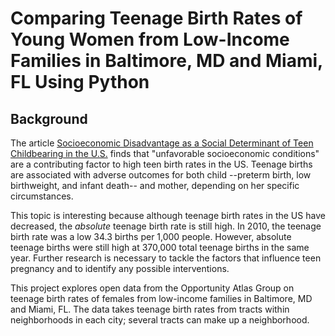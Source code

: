# Comparing Teenage Birth Rates of Young Women from Low-Income Families in Baltimore, MD and Miami, FL Using Python

## Background
The article [Socioeconomic Disadvantage as a Social Determinant of Teen Childbearing in the U.S.](https://www.ncbi.nlm.nih.gov/pmc/articles/PMC3562742/) finds that "unfavorable socioeconomic conditions" are a contributing factor to high teen birth rates in the US. Teenage births are associated with adverse outcomes for both child --preterm birth, low birthweight, and infant death-- and mother, depending on her specific circumstances.  

This topic is interesting because although teenage birth rates in the US have decreased, the _absolute_ teenage birth rate is still high. In 2010, the teenage birth rate was a low 34.3 births per 1,000 people. However, absolute teenage births were still high at 370,000 total teenage births in the same year. Further research is necessary to tackle the factors that influence teen pregnancy and to identify any possible interventions. 

This project explores open data from the Opportunity Atlas Group on teenage birth rates of females from low-income families in Baltimore, MD and Miami, FL. The data takes teenage birth rates from tracts within neighborhoods in each city; several tracts can make up a neighborhood.
